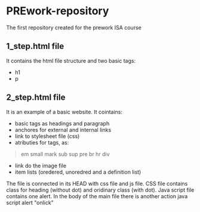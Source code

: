 # PREwork-repository
The first repository created for the prework ISA course
## 1_step.html file
It contains the html file structure and two basic tags:
- h1
- p
## 2_step.html file
It is an example of a basic website. It cointains:
- basic tags as headings and paragraph
- anchores for external and internal links
- link to stylesheet file (css)
- atributies for tags, as:
> em
> small
> mark
> sub
> sup
> pre
> br
> hr
> div
> 
- link do the image file
- item lists (oredered, unoredred and a definition list)

The file is connected in its HEAD with css file and js file. CSS file contains class for heading (without dot) and oridinary class (with dot). Java script file contains one alert. In the body of the main file  there is another action java script alert "onlick"
